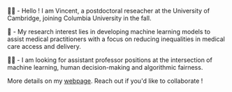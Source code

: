 👨‍💻 - Hello ! I am Vincent, a postdoctoral reseacher at the University of Cambridge, joining Columbia University in the fall.

🤔 - My research interest lies in developing machine learning models to assist medical practitioners with a focus on reducing inequalities in medical care access and delivery.

👨‍🎓 - I am looking for assistant professor positions at the intersection of machine learning, human decision-making and algorithmic fairness. 

More details on my [webpage](https://jeanselme.github.io/). Reach out if you'd like to collaborate !

<!--
**Jeanselme/Jeanselme** is a ✨ _special_ ✨ repository because its `README.md` (this file) appears on your GitHub profile.

Here are some ideas to get you started:

- 🔭 I’m currently working on ...
- 🌱 I’m currently learning ...
- 👯 I’m looking to collaborate on ...
- 🤔 I’m looking for help with ...
- 💬 Ask me about ...
- 📫 How to reach me: ...
- 😄 Pronouns: ...
- ⚡ Fun fact: ...
-->
